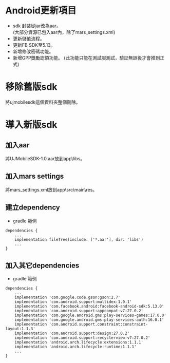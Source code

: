 # Android更新項目
* sdk 封裝從jar改為aar。  
(大部分資源已包入aar內，除了mars_settings.xml)
* 更新儲值流程。
* 更新FB SDK至5.13。
* 新增修改密碼功能。
* 新增GPP獎勵認領功能。
(此功能只能在測試服測試，驗証無誤後才會推到正式)

# 移除舊版sdk
將ujmobilesdk這個資料夾整個刪除。

# 導入新版sdk
## 加入aar
將UJMobileSDK-1.0.aar放到app\libs。
## 加入mars settings
將mars_settings.xml放到app\src\main\res。
## 建立dependency
* gradle 範例
```
dependencies {
    ...
    implementation fileTree(include: ['*.aar'], dir: 'libs')
    ...
}
```
## 加入其它dependencies
* gradle 範例
```
dependencies {
    ...
    implementation 'com.google.code.gson:gson:2.7'
    implementation 'com.android.support:multidex:1.0.1'
    implementation 'com.facebook.android:facebook-android-sdk:5.13.0'
    implementation 'com.android.support:appcompat-v7:27.0.2'
    implementation 'com.google.android.gms:play-services-games:17.0.0'
    implementation 'com.google.android.gms:play-services-auth:16.0.1'
    implementation 'com.android.support.constraint:constraint-layout:1.1.3'
    implementation 'com.android.support:design:27.0.2'
    implementation 'com.android.support:recyclerview-v7:27.0.2'
    implementation 'android.arch.lifecycle:extensions:1.1.1'
    implementation 'android.arch.lifecycle:runtime:1.1.1'
    ...
}
```
